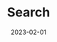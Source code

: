 ---
title: "Search"
description: "搜索"
date: 2023-02-01
slug: "search"
layout: "search"
outputs:
    - html
    - json
menu:
    main:
        weight: -60
        params: 
            icon: search
---